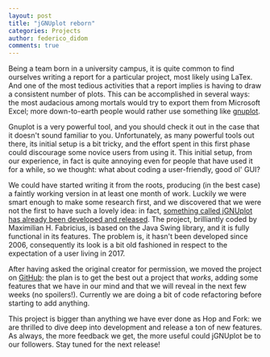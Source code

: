 ```yaml
---
layout: post
title: "jGNUplot reborn"
categories: Projects
author: federico_didom
comments: true
---
```


Being a team born in a university campus, it is quite common to find ourselves
writing a report for a particular project, most likely using LaTex.  And one of
the most tedious activities that a report implies is having to draw a consistent
number of plots. This can be accomplished in several ways: the most audacious
among mortals would try to export them from Microsoft Excel; more down-to-earth
people would rather use something like [gnuplot](http://www.gnuplot.info).

Gnuplot is a very powerful tool, and you should check it out in the case that it
doesn't sound familiar to you.  Unfortunately, as many powerful tools out there,
its initial setup is a bit tricky, and the effort spent in this first phase
could discourage some novice users from using it.  This initial setup, from our
experience, in fact is quite annoying even for people that have used it for a
while, so we thought: what about coding a user-friendly, good ol' GUI?

We could have started writing it from the roots, producing (in the best case)
a faintly working version in at least one month of work.  Luckily we were smart
enough to make some research first, and we discovered that we were not the first
to have such a lovely idea: in fact, [something called jGNUplot has already been
developed and released](http://jgp.sourceforge.net/).  The project, brilliantly
coded by Maximilian H. Fabricius, is based on the Java Swing library, and it is
fully functional in its features.  The problem is, it hasn't been developed
since 2006, consequently its look is a bit old fashioned in respect to the
expectation of a user living in 2017.

After having asked the original creator for permission, we moved the project on
[GitHub](https://github.com/hopandfork/jgnuplot): the plan is to get the best
out a project that *works*, adding some features that we have in our mind and
that we will reveal in the next few weeks (no spoilers!).  Currently we are
doing a bit of code refactoring before starting to add anything.

This project is bigger than anything we have ever done as Hop and Fork: we are
thrilled to dive deep into development and release a ton of new features. As
always, the more feedback we get, the more useful could jGNUplot be to our
followers. Stay tuned for the next release!
